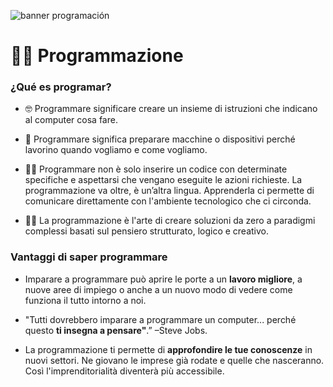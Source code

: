 ![banner programación](/programacion.png)

# 👩‍💻 Programmazione

### ¿Qué es programar?

- 🤓 Programmare significare creare un insieme di istruzioni che indicano al computer cosa fare.  

- 🤖 Programmare significa preparare macchine o dispositivi perché lavorino quando vogliamo e come vogliamo.

- 👩‍🏫 Programmare non è solo inserire un codice con determinate specifiche e aspettarsi che vengano eseguite le azioni richieste. La programmazione va oltre, è un’altra lingua. Apprenderla ci permette di comunicare direttamente con l'ambiente tecnologico che ci circonda.

- 👩‍🎨 La programmazione è l'arte di creare soluzioni da zero a paradigmi complessi basati sul pensiero strutturato, logico e creativo.

### Vantaggi di saper programmare

- Imparare a programmare può aprire le porte a un **lavoro migliore**, a nuove aree di impiego o anche a un nuovo modo di vedere come funziona il tutto intorno a noi.

- "Tutti dovrebbero imparare a programmare un computer... perché questo **ti insegna a pensare"**.” –Steve Jobs.

- La programmazione ti permette di **approfondire le tue conoscenze** in nuovi settori. Ne giovano le imprese già rodate e quelle che nasceranno. Così l'imprenditorialità diventerà più accessibile. 